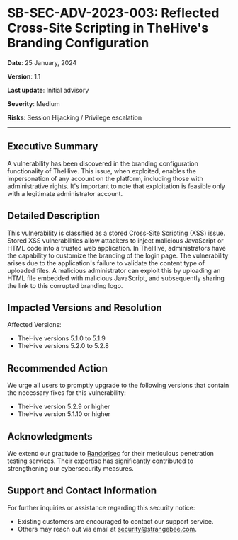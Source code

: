 # SB-SEC-ADV-2023-003: Reflected Cross-Site Scripting in TheHive's Branding Configuration
 
**Date**: 25 January, 2024

**Version**: 1.1

**Last update**: Initial advisory

**Severity**: Medium

**Risks**: Session Hijacking / Privilege escalation

---

## Executive Summary

A vulnerability has been discovered in the branding configuration functionality of TheHive. This issue, when exploited, enables the impersonation of any account on the platform, including those with administrative rights. It's important to note that exploitation is feasible only with a legitimate administrator account.

## Detailed Description

This vulnerability is classified as a stored Cross-Site Scripting (XSS) issue. Stored XSS vulnerabilities allow attackers to inject malicious JavaScript or HTML code into a trusted web application. In TheHive, administrators have the capability to customize the branding of the login page. The vulnerability arises due to the application's failure to validate the content type of uploaded files. A malicious administrator can exploit this by uploading an HTML file embedded with malicious JavaScript, and subsequently sharing the link to this corrupted branding logo.

## Impacted Versions and Resolution

Affected Versions:
* TheHive versions 5.1.0 to 5.1.9
* TheHive versions 5.2.0 to 5.2.8

## Recommended Action

We urge all users to promptly upgrade to the following versions that contain the necessary fixes for this vulnerability:
* TheHive version 5.2.9 or higher
* TheHive version 5.1.10 or higher

## Acknowledgments

We extend our gratitude to [Randorisec](https://randorisec.com) for their meticulous penetration testing services. Their expertise has significantly contributed to strengthening our cybersecurity measures.

## Support and Contact Information

For further inquiries or assistance regarding this security notice:
* Existing customers are encouraged to contact our support service.
* Others may reach out via email at security@strangebee.com.

